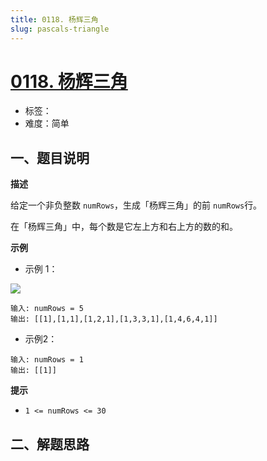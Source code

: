 ```yaml
---
title: 0118. 杨辉三角
slug: pascals-triangle
---
```


# [0118. 杨辉三角](https://leetcode.cn/problems/pascals-triangle/)

- 标签：
- 难度：简单

## 一、题目说明

**描述**

给定一个非负整数 `numRows`，生成「杨辉三角」的前 `numRows`行。

在「杨辉三角」中，每个数是它左上方和右上方的数的和。

**示例**

* 示例 1：

![](https://cdn.jsdelivr.net/gh/wecdn/img_0/2023/202305131633914.gif)

```text
输入: numRows = 5
输出: [[1],[1,1],[1,2,1],[1,3,3,1],[1,4,6,4,1]]
```

* 示例2：

```text
输入: numRows = 1
输出: [[1]]
```

**提示**

* `1 <= numRows <= 30`

## 二、解题思路
